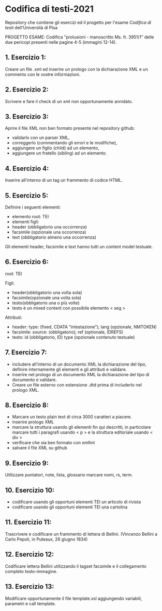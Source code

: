 # Codifica di testi-2021
Repository che contiene gli esercizi ed il progetto per l'esame _Codifica di testi_ dell'Università di Pisa

PROGETTO ESAME:
Codifica "prolusioni - manoscritto Ms. fr. 3951/1" delle due pericopi presenti nelle pagine 4-5 (immagini 12-14).

## 1. Esercizio 1:
Creare un file .xml ed inserire un prologo con la dichiarazione XML e un commento con le vostre informazioni.

## 2. Esercizio 2:
Scrivere e fare il check di un xml non opportunamente annidato.

## 3. Esercizio 3:
Aprire il file XML non ben formato presente nel repository github:
* validarlo con un parser XML,
* correggerlo (commentando gli errori e le modifiche),
* aggiungere un figlio (child) ad un elemento,
* aggiungere un fratello (sibling) ad un elemento.

## 4. Esercizio 4:
Inserire all’interno di un tag un frammento di codice HTML.

## 5. Esercizio 5:
Definire i seguenti elementi:
* elemento root: TEI
* elementi figli:
* header (obbligatorio una occorrenza)
* facsimile (opzionale una occorrenza)
* text (obbligatorio almeno una occorrenza)

Gli elementi header, facsimile e text hanno tutti un content model testuale.

## 6. Esercizio 6:
root: TEI

Figli:  

* header(obbligatorio una volta sola)
* facsimile(opzionale una volta sola)
* testo(obbligatorio una o più volte)
* testo è un mixed content con possibile elemento < seg >

 Attributi:  
  
* header: type: (fixed, CDATA “intestazione”); lang (opzionale, NMTOKEN)
* facsimile: source: (obbligatorio); ref (optionale, IDREFS)
* testo: id (obbligatorio, ID) type (opzionale contenuto testuale)

## 7. Esercizio 7:
* includere all’interno di un documento XML la dichiarazione del tipo, definire internamente gli elementi e gli attributi e validare.
* inserire nel prologo di un documento XML la dichiarazione del tipo di documento e validare.
* Creare un file esterno con estensione .dtd prima di includerlo nel prologo XML.

## 8. Esercizio 8:
* Marcare un testo plain text di circa 3000 caratteri a piacere.
* inserire prologo XML
* marcare la struttura usando gli elementi fin qui descritti, in particolare marcare tutti i paragrafi usando < p > e la struttura editoriale usando < div >
* verificare che sia ben formato con xmllint
* salvare il file XML su github

## 9. Esercizio 9:
Utilizzare puntatori, note, lista, glossario marcare nomi, rs, term.

## 10. Esercizio 10:
* codificare usando gli opportuni elementi TEI un articolo di rivista
* codificare usando gli opportuni elementi TEI una cartolina

## 11. Esercizio 11:
Trascrivere e codificare un frammento di lettera di Bellini. (Vincenzo Bellini a Carlo Pepoli, in Puteaux, 26 giugno 1834)

## 12. Esercizio 12:
Codificare lettera Bellini utilizzando il tagset facsimile e il collegamento completo testo-immagine.

## 13. Esercizio 13:
Modificare opportunamente il file template.xsl aggiungendo variabili, parametri e call template.
